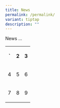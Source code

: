 ```yaml
---
title: News
permalink: /permalink/
variant: tiptap
description: ""
---
```

<p>News ...</p><p></p><table><tbody><tr><th rowspan="1" colspan="1"><p>`</p></th><th rowspan="1" colspan="1"><p>2</p></th><th rowspan="1" colspan="1"><p>3</p></th></tr><tr><td rowspan="1" colspan="1"><p>4</p></td><td rowspan="1" colspan="1"><p>5</p></td><td rowspan="1" colspan="1"><p>6</p></td></tr><tr><td rowspan="1" colspan="1"><p>7</p></td><td rowspan="1" colspan="1"><p>8</p></td><td rowspan="1" colspan="1"><p>9</p></td></tr></tbody></table><p></p>